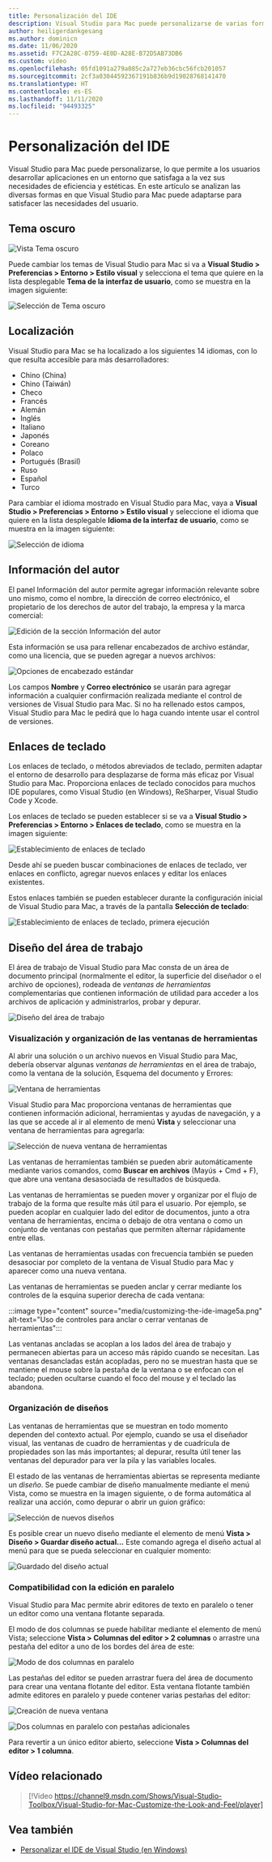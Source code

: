 ```yaml
---
title: Personalización del IDE
description: Visual Studio para Mac puede personalizarse de varias formas, lo que permite a los usuarios desarrollar aplicaciones en un entorno que satisfaga a la vez sus necesidades de eficiencia y estéticas. En este artículo se analizan las diversas formas en que Visual Studio para Mac puede adaptarse para satisfacer las necesidades del usuario.
author: heiligerdankgesang
ms.author: dominicn
ms.date: 11/06/2020
ms.assetid: F7C2A28C-0759-4E0D-A28E-B72D5AB73DB6
ms.custom: video
ms.openlocfilehash: 05fd1091a279a085c2a727eb36cbc56fcb201057
ms.sourcegitcommit: 2cf3a03044592367191b836b9d19028768141470
ms.translationtype: HT
ms.contentlocale: es-ES
ms.lasthandoff: 11/11/2020
ms.locfileid: "94493325"
---
```

# <a name="customizing-the-ide"></a>Personalización del IDE

Visual Studio para Mac puede personalizarse, lo que permite a los usuarios desarrollar aplicaciones en un entorno que satisfaga a la vez sus necesidades de eficiencia y estéticas. En este artículo se analizan las diversas formas en que Visual Studio para Mac puede adaptarse para satisfacer las necesidades del usuario.

## <a name="dark-theme"></a>Tema oscuro

![Vista Tema oscuro](media/customizing-the-ide-image7a.png)

Puede cambiar los temas de Visual Studio para Mac si va a **Visual Studio > Preferencias > Entorno > Estilo visual** y selecciona el tema que quiere en la lista desplegable **Tema de la interfaz de usuario**, como se muestra en la imagen siguiente:

![Selección de Tema oscuro](media/customizing-the-ide-image7b.png)

## <a name="localization"></a>Localización

Visual Studio para Mac se ha localizado a los siguientes 14 idiomas, con lo que resulta accesible para más desarrolladores:

* Chino (China)
* Chino (Taiwán)
* Checo
* Francés
* Alemán
* Inglés
* Italiano
* Japonés
* Coreano
* Polaco
* Portugués (Brasil)
* Ruso
* Español
* Turco

Para cambiar el idioma mostrado en Visual Studio para Mac, vaya a **Visual Studio > Preferencias > Entorno > Estilo visual** y seleccione el idioma que quiere en la lista desplegable **Idioma de la interfaz de usuario**, como se muestra en la imagen siguiente:

![Selección de idioma](media/customizing-the-ide-image11a.png)

## <a name="author-information"></a>Información del autor

El panel Información del autor permite agregar información relevante sobre uno mismo, como el nombre, la dirección de correo electrónico, el propietario de los derechos de autor del trabajo, la empresa y la marca comercial:

![Edición de la sección Información del autor](media/customizing-the-ide-image9a.png)

Esta información se usa para rellenar encabezados de archivo estándar, como una licencia, que se pueden agregar a nuevos archivos:

![Opciones de encabezado estándar](media/customizing-the-ide-image8a.png)

Los campos **Nombre** y **Correo electrónico** se usarán para agregar información a cualquier confirmación realizada mediante el control de versiones de Visual Studio para Mac. Si no ha rellenado estos campos, Visual Studio para Mac le pedirá que lo haga cuando intente usar el control de versiones.

## <a name="key-bindings"></a>Enlaces de teclado

Los enlaces de teclado, o métodos abreviados de teclado, permiten adaptar el entorno de desarrollo para desplazarse de forma más eficaz por Visual Studio para Mac. Proporciona enlaces de teclado conocidos para muchos IDE populares, como Visual Studio (en Windows), ReSharper, Visual Studio Code y Xcode.

Los enlaces de teclado se pueden establecer si se va a **Visual Studio > Preferencias > Entorno > Enlaces de teclado**, como se muestra en la imagen siguiente:

![Establecimiento de enlaces de teclado](media/customizing-the-ide-image10a.png)

Desde ahí se pueden buscar combinaciones de enlaces de teclado, ver enlaces en conflicto, agregar nuevos enlaces y editar los enlaces existentes.

Estos enlaces también se pueden establecer durante la configuración inicial de Visual Studio para Mac, a través de la pantalla **Selección de teclado**:

![Establecimiento de enlaces de teclado, primera ejecución](media/ide-tour-2019-keyboard-shortcut.png)

## <a name="workspace-layout"></a>Diseño del área de trabajo

El área de trabajo de Visual Studio para Mac consta de un área de documento principal (normalmente el editor, la superficie del diseñador o el archivo de opciones), rodeada de *ventanas de herramientas* complementarias que contienen información de utilidad para acceder a los archivos de aplicación y administrarlos, probar y depurar.

 ![Diseño del área de trabajo](media/customizing-the-ide-image1a.png)

### <a name="viewing-and-arranging-tool-windows"></a>Visualización y organización de las ventanas de herramientas

Al abrir una solución o un archivo nuevos en Visual Studio para Mac, debería observar algunas *ventanas de herramientas* en el área de trabajo, como la ventana de la solución, Esquema del documento y Errores:

![Ventana de herramientas](media/customizing-the-ide-image2a.png)

Visual Studio para Mac proporciona ventanas de herramientas que contienen información adicional, herramientas y ayudas de navegación, y a las que se accede al ir al elemento de menú **Vista** y seleccionar una ventana de herramientas para agregarla:

![Selección de nueva ventana de herramientas](media/customizing-the-ide-image3a.png)

Las ventanas de herramientas también se pueden abrir automáticamente mediante varios comandos, como **Buscar en archivos** (Mayús + Cmd + F), que abre una ventana desasociada de resultados de búsqueda.

Las ventanas de herramientas se pueden mover y organizar por el flujo de trabajo de la forma que resulte más útil para el usuario. Por ejemplo, se pueden acoplar en cualquier lado del editor de documentos, junto a otra ventana de herramientas, encima o debajo de otra ventana o como un conjunto de ventanas con pestañas que permiten alternar rápidamente entre ellas.

Las ventanas de herramientas usadas con frecuencia también se pueden desasociar por completo de la ventana de Visual Studio para Mac y aparecer como una nueva ventana.

Las ventanas de herramientas se pueden anclar y cerrar mediante los controles de la esquina superior derecha de cada ventana:

:::image type="content" source="media/customizing-the-ide-image5a.png" alt-text="Uso de controles para anclar o cerrar ventanas de herramientas":::

Las ventanas ancladas se acoplan a los lados del área de trabajo y permanecen abiertas para un acceso más rápido cuando se necesitan. Las ventanas desancladas están acopladas, pero no se muestran hasta que se mantiene el mouse sobre la pestaña de la ventana o se enfocan con el teclado; pueden ocultarse cuando el foco del mouse y el teclado las abandona.

### <a name="organizing-layouts"></a>Organización de diseños

Las ventanas de herramientas que se muestran en todo momento dependen del contexto actual. Por ejemplo, cuando se usa el diseñador visual, las ventanas de cuadro de herramientas y de cuadrícula de propiedades son las más importantes; al depurar, resulta útil tener las ventanas del depurador para ver la pila y las variables locales.

El estado de las ventanas de herramientas abiertas se representa mediante un *diseño*. Se puede cambiar de diseño manualmente mediante el menú Vista, como se muestra en la imagen siguiente, o de forma automática al realizar una acción, como depurar o abrir un guion gráfico:

![Selección de nuevos diseños](media/customizing-the-ide-image6b.png)

Es posible crear un nuevo diseño mediante el elemento de menú **Vista > Diseño > Guardar diseño actual...** Este comando agrega el diseño actual al menú para que se pueda seleccionar en cualquier momento:

![Guardado del diseño actual](media/customizing-the-ide-image6a.png)

### <a name="side-by-side-editing-support"></a>Compatibilidad con la edición en paralelo

Visual Studio para Mac permite abrir editores de texto en paralelo o tener un editor como una ventana flotante separada.

El modo de dos columnas se puede habilitar mediante el elemento de menú Vista; seleccione **Vista > Columnas del editor > 2 columnas** o arrastre una pestaña del editor a uno de los bordes del área de este:

![Modo de dos columnas en paralelo](media/customizing-the-ide-sbs.png)

Las pestañas del editor se pueden arrastrar fuera del área de documento para crear una ventana flotante del editor. Esta ventana flotante también admite editores en paralelo y puede contener varias pestañas del editor:

![Creación de nueva ventana](media/customizing-the-ide-sbs1.png)

![Dos columnas en paralelo con pestañas adicionales](media/customizing-the-ide-sbs2.png)

Para revertir a un único editor abierto, seleccione **Vista > Columnas del editor > 1 columna**.

## <a name="related-video"></a>Vídeo relacionado

> [!Video https://channel9.msdn.com/Shows/Visual-Studio-Toolbox/Visual-Studio-for-Mac-Customize-the-Look-and-Feel/player]

## <a name="see-also"></a>Vea también

- [Personalizar el IDE de Visual Studio (en Windows)](/visualstudio/ide/personalizing-the-visual-studio-ide)